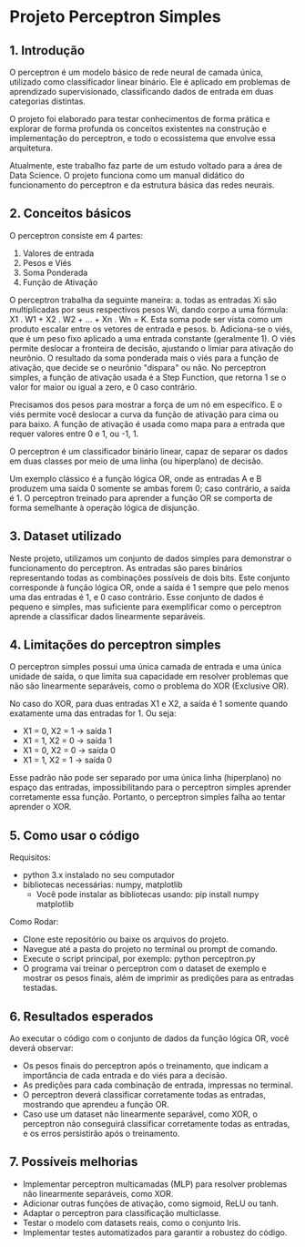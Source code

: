 # Projeto Perceptron Simples

## 1. Introdução
O perceptron é um modelo básico de rede neural de camada única, utilizado como classificador linear binário. Ele é aplicado em problemas de aprendizado supervisionado, classificando dados de entrada em duas categorias distintas.

O projeto foi elaborado para testar conhecimentos de forma prática e explorar de forma profunda os conceitos existentes na construção e implementação do perceptron, e todo o ecossistema que envolve essa arquitetura.

Atualmente, este trabalho faz parte de um estudo voltado para a área de Data Science. O projeto funciona como um manual didático do funcionamento do perceptron e da estrutura básica das redes neurais.

## 2. Conceitos básicos
O perceptron consiste em 4 partes:
1. Valores de entrada
2. Pesos e Viés
3. Soma Ponderada
4. Função de Ativação

O perceptron trabalha da seguinte maneira:
a. todas as entradas Xi são multiplicadas por seus respectivos pesos Wi, dando corpo a uma fórmula: X1 . W1 + X2 . W2 + ... + Xn . Wn = K. Esta soma pode ser vista como um produto escalar entre os vetores de entrada e pesos.
b. Adiciona-se o viés, que é um peso fixo aplicado a uma entrada constante (geralmente 1). O viés permite deslocar a fronteira de decisão, ajustando o limiar para ativação do neurônio. O resultado da soma ponderada mais o viés para a função de ativação, que decide se o neurônio "dispara" ou não. No perceptron simples, a função de ativação usada é a Step Function, que retorna 1 se o valor for maior ou igual a zero, e 0 caso contrário.

Precisamos dos pesos para mostrar a força de um nó em específico. E o viés permite você deslocar a curva da função de ativação para cima ou para baixo. A função de ativação é usada como mapa para a entrada que requer valores entre 0 e 1, ou -1, 1.

O perceptron é um classificador binário linear, capaz de separar os dados em duas classes por meio de uma linha (ou hiperplano) de decisão.

Um exemplo clássico é a função lógica OR, onde as entradas A e B produzem uma saída 0 somente se ambas forem 0; caso contrário, a saída é 1. O perceptron treinado para aprender a função OR se comporta de forma semelhante à operação lógica de disjunção.

## 3. Dataset utilizado
Neste projeto, utilizamos um conjunto de dados simples para demonstrar o funcionamento do perceptron. As entradas são pares binários representando todas as combinações possíveis de dois bits. Este conjunto corresponde à função lógica OR, onde a saída é 1 sempre que pelo menos uma das entradas é 1, e 0 caso contrário. Esse conjunto de dados é pequeno e simples, mas suficiente para exemplificar como o perceptron aprende a classificar dados linearmente separáveis.

## 4. Limitações do perceptron simples
O perceptron simples possui uma única camada de entrada e uma única unidade de saída, o que limita sua capacidade em resolver problemas que não são linearmente separáveis, como o problema do XOR (Exclusive OR).

No caso do XOR, para duas entradas X1 e X2, a saída é 1 somente quando exatamente uma das entradas for 1. Ou seja:
- X1 = 0, X2 = 1 -> saída 1
- X1 = 1, X2 = 0 -> saída 1
- X1 = 0, X2 = 0 -> saída 0
- X1 = 1, X2 = 1 -> saída 0

Esse padrão não pode ser separado por uma única linha (hiperplano) no espaço das entradas, impossibilitando para o perceptron simples aprender corretamente essa função. Portanto, o perceptron simples falha ao tentar aprender o XOR.

## 5. Como usar o código
Requisitos:
- python 3.x instalado no seu computador
- bibliotecas necessárias: numpy, matplotlib
  - Você pode instalar as bibliotecas usando: pip install numpy matplotlib

Como Rodar:
- Clone este repositório ou baixe os arquivos do projeto.
- Navegue até a pasta do projeto no terminal ou prompt de comando.
- Execute o script principal, por exemplo: python perceptron.py
- O programa vai treinar o perceptron com o dataset de exemplo e mostrar os pesos finais, além de imprimir as predições para as entradas testadas.

## 6. Resultados esperados
Ao executar o código com o conjunto de dados da função lógica OR, você deverá observar:
- Os pesos finais do perceptron após o treinamento, que indicam a importância de cada entrada e do viés para a decisão.
- As predições para cada combinação de entrada, impressas no terminal.
- O perceptron deverá classificar corretamente todas as entradas, mostrando que aprendeu a função OR.
- Caso use um dataset não linearmente separável, como XOR, o perceptron não conseguirá classificar corretamente todas as entradas, e os erros persistirão após o treinamento.

## 7. Possíveis melhorias
- Implementar perceptron multicamadas (MLP) para resolver problemas não linearmente separáveis, como XOR.
- Adicionar outras funções de ativação, como sigmoid, ReLU ou tanh.
- Adaptar o perceptron para classificação multiclasse.
- Testar o modelo com datasets reais, como o conjunto Iris.
- Implementar testes automatizados para garantir a robustez do código.

